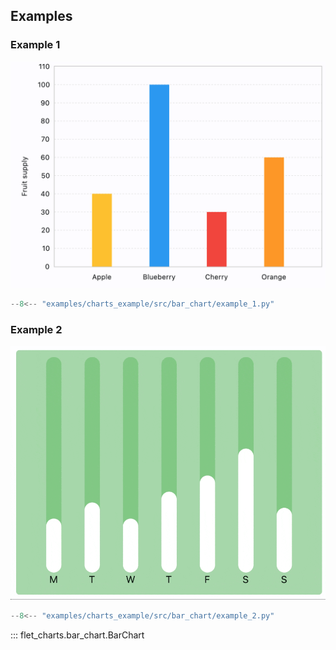 ## Examples

### Example 1

![BarChart example 1](../examples/charts_example/src/bar_chart/media/example_1.png)

```python
--8<-- "examples/charts_example/src/bar_chart/example_1.py"
```

### Example 2

![BarChart example 2](../examples/charts_example/src/bar_chart/media/example_2.gif)

```python
--8<-- "examples/charts_example/src/bar_chart/example_2.py"
```

::: flet_charts.bar_chart.BarChart
